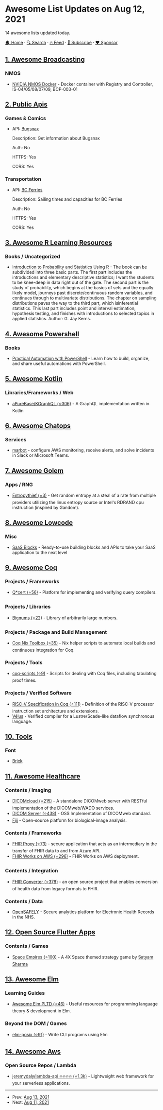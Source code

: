 # Awesome List Updates on Aug 12, 2021

14 awesome lists updated today.

[🏠 Home](/README.md) · [🔍 Search](https://www.trackawesomelist.com/search/) · [🔥 Feed](https://www.trackawesomelist.com/rss.xml) · [📮 Subscribe](https://trackawesomelist.us17.list-manage.com/subscribe?u=d2f0117aa829c83a63ec63c2f&id=36a103854c) · [❤️  Sponsor](https://github.com/sponsors/theowenyoung)



## [1. Awesome Broadcasting](/content/ebu/awesome-broadcasting/README.md)

### NMOS

*   [NVIDIA NMOS Docker](https://hub.docker.com/r/rhastie/nmos-cpp) - Docker container with Registry and Controller, IS-04/05/08/07/09, BCP-003-01

## [2. Public Apis](/content/public-apis/public-apis/README.md)

### Games & Comics

- API: [Bugsnax](https://www.bugsnaxapi.com/)

  Description: Get information about Bugsnax

  Auth: No

  HTTPS: Yes

  CORS: Yes



### Transportation

- API: [BC Ferries](https://www.bcferriesapi.ca)

  Description: Sailing times and capacities for BC Ferries

  Auth: No

  HTTPS: Yes

  CORS: Yes



## [3. Awesome R Learning Resources](/content/iamericfletcher/awesome-r-learning-resources/README.md)

### Books / Uncategorized

*   [Introduction to Probability and Statistics Using R](http://www.atmos.albany.edu/facstaff/timm/ATM315spring14/R/IPSUR.pdf) - The book can be subdivided into three basic parts. The first part includes the introductions and elementary descriptive statistics; I want the students to be knee-deep in data right out of the gate. The second part is the study of probability, which begins at the basics of sets and the equally likely model, journeys past discrete/continuous random variables, and continues through to multivariate distributions. The chapter on sampling distributions paves the way to the third part, which isinferential statistics. This last part includes point and interval estimation, hypothesis testing, and finishes with introductions to selected topics in applied statistics. Author: G. Jay Kerns.

## [4. Awesome Powershell](/content/janikvonrotz/awesome-powershell/README.md)

### Books

*   [Practical Automation with PowerShell](https://www.manning.com/books/practical-automation-with-powershell) - Learn how to build, organize, and share useful automations with PowerShell.

## [5. Awesome Kotlin](/content/KotlinBy/awesome-kotlin/README.md)

### Libraries/Frameworks / Web

*   [aPureBase/KGraphQL (⭐306)](https://github.com/aPureBase/KGraphQL) - A GraphQL implementation written in Kotlin

## [6. Awesome Chatops](/content/exAspArk/awesome-chatops/README.md)

### Services

*   [marbot](https://marbot.io/) - configure AWS monitoring, receive alerts, and solve incidents in Slack or Microsoft Teams.

## [7. Awesome Golem](/content/golemfactory/awesome-golem/README.md)

### Apps / RNG

*   [Entropythief (⭐3)](https://github.com/krunch3r76/entropythief) - Get random entropy at a steal of a rate from multiple providers utilizing the linux entropy source or Intel's RDRAND cpu instruction (inspired by Gandom).

## [8. Awesome Lowcode](/content/antdimot/awesome-lowcode/README.md)

### Misc

*   [SaaS Blocks](https://saasblocks.io/) - Ready-to-use building blocks and APIs to take your SaaS application to the next level

## [9. Awesome Coq](/content/coq-community/awesome-coq/README.md)

### Projects / Frameworks

*   [Q\*cert (⭐56)](https://github.com/querycert/qcert) - Platform for implementing and verifying query compilers.

### Projects / Libraries

*   [Bignums (⭐22)](https://github.com/coq/bignums) - Library of arbitrarily large numbers.

### Projects / Package and Build Management

*   [Coq Nix Toolbox (⭐35)](https://github.com/coq-community/coq-nix-toolbox) - Nix helper scripts to automate local builds and continuous integration for Coq.

### Projects / Tools

*   [coq-scripts (⭐9)](https://github.com/JasonGross/coq-scripts) - Scripts for dealing with Coq files, including tabulating proof times.

### Projects / Verified Software

*   [RISC-V Specification in Coq (⭐111)](https://github.com/mit-plv/riscv-coq) - Definition of the RISC-V processor instruction set architecture and extensions.
*   [Vélus](http://velus.inria.fr) - Verified compiler for a Lustre/Scade-like dataflow synchronous language.

## [10. Tools](/content/lvwzhen/tools/README.md)

### Font

*   [Brick](https://brick.im/)

## [11. Awesome Healthcare](/content/kakoni/awesome-healthcare/README.md)

### Contents / Imaging

*   [DICOMcloud (⭐215)](https://github.com/DICOMcloud/DICOMcloud) - A standalone DICOMweb server with RESTful implementation of the DICOMweb/WADO services.
*   [DICOM Server (⭐438)](https://github.com/microsoft/dicom-server) - OSS Implementation of DICOMweb standard.
*   [Fiji](https://imagej.net/software/fiji/) - Open-source platform for biological-image analysis.

### Contents / Frameworks

*   [FHIR Proxy (⭐73)](https://github.com/microsoft/fhir-proxy) - secure application that acts as an intermediary in the transfer of FHIR data to and from Azure API.
*   [FHIR Works on AWS (⭐296)](https://github.com/awslabs/fhir-works-on-aws-deployment) - FHIR Works on AWS deployment.

### Contents / Integration

*   [FHIR Converter (⭐378)](https://github.com/microsoft/FHIR-Converter) - an open source project that enables conversion of health data from legacy formats to FHIR.

### Contents / Data

*   [OpenSAFELY](https://www.opensafely.org) - Secure analytics platform for Electronic Health Records in the NHS.

## [12. Open Source Flutter Apps](/content/tortuvshin/open-source-flutter-apps/README.md)

### Contents / Games

*   [Space Empires (⭐100)](https://github.com/satyamx64/space_empires) - A 4X Space themed strategy game by [Satyam Sharma](https://github.com/satyamx64)

## [13. Awesome Elm](/content/sporto/awesome-elm/README.md)

### Learning Guides

*   [Awesome Elm PLTD (⭐46)](https://github.com/pd-andy/awesome-elm-pltd) - Useful resources for programming language theory & development in Elm.

### Beyond the DOM / Games

*   [elm-posix (⭐91)](https://github.com/albertdahlin/elm-posix) - Write CLI programs using Elm

## [14. Awesome Aws](/content/donnemartin/awesome-aws/README.md)

### Open Source Repos / Lambda

*   [jeremydaly/lambda-api :fire::fire::fire::fire: (⭐1.3k)](https://github.com/jeremydaly/lambda-api) - Lightweight web framework for your serverless applications.

---

- Prev: [Aug 13, 2021](/content/2021/08/13/README.md)
- Next: [Aug 11, 2021](/content/2021/08/11/README.md)